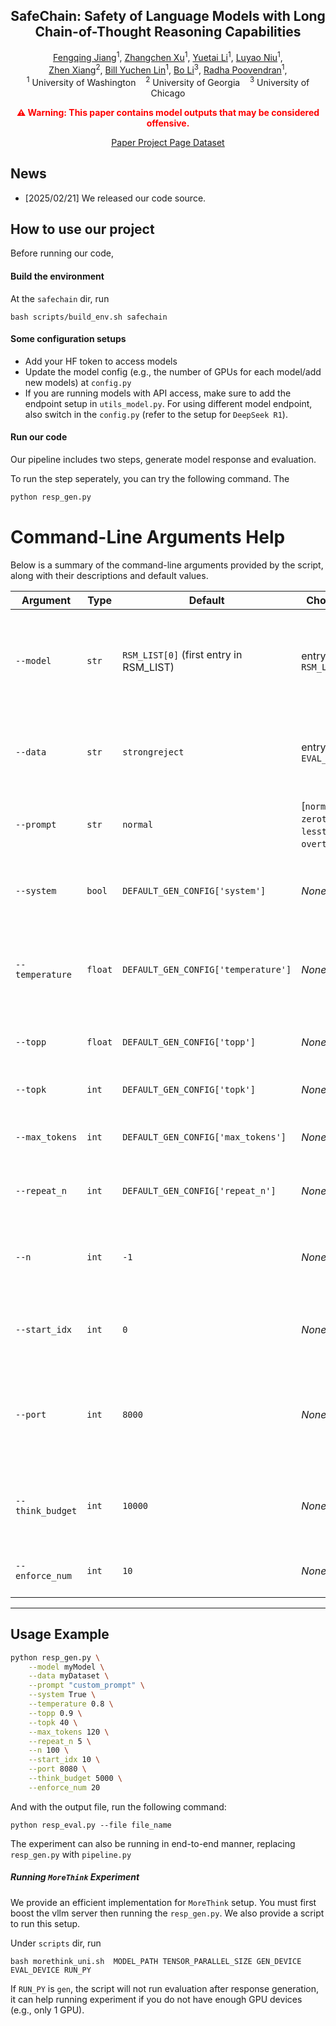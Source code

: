 <!-- # SafeChain -->
<!-- ## Safety of Language Models with Long Chain-of-Thought Reasoning Capabilities -->
<section class="hero" style="text-align: center;">
  <div class="hero-body">
    <div class="container is-max-desktop">
      <div class="columns is-centered">
        <div class="column has-text-centered">
          <h1 class="title is-1 publication-title">
        SafeChain: Safety of Language Models with Long Chain-of-Thought Reasoning Capabilities
          </h1>
          <div class="is-size-5 publication-authors">
            <!-- Paper authors -->
            <span class="author-block">
              <a href="http://fqjiang.work/" target="_blank">Fengqing Jiang</a><sup>1</sup>,
            </span>
            <span class="author-block">
              <a href="https://zhangchenxu.com/" target="_blank">Zhangchen Xu</a><sup>1</sup>,
            </span>
            <span class="author-block">
              <a href="https://yuetl9.github.io/" target="_blank">Yuetai Li</a><sup>1</sup>,
            </span>
            <span class="author-block">
              <a href="https://luyaoniu.github.io/" target="_blank">Luyao Niu</a><sup>1</sup>,
            </span>
            <br>
            <span class="author-block">
              <a href="https://zhenxianglance.github.io/" target="_blank">Zhen Xiang</a><sup>2</sup>,
            </span>
            <span class="author-block">
              <a href="https://yuchenlin.xyz/" target="_blank">Bill Yuchen Lin</a><sup>1</sup>,
            </span>
            <span class="author-block">
              <a href="https://aisecure.github.io/" target="_blank">Bo Li</a><sup>3</sup>,
            </span>
            <span class="author-block">
              <a href="https://labs.ece.uw.edu/nsl/faculty/radha/" target="_blank">Radha Poovendran</a><sup>1</sup>,
            </span>
          </div>
          <div class="is-size-5 publication-authors">
            <span class="author-block">
              <sup>1</sup>&nbsp;University of Washington &nbsp;&nbsp; 
              <sup>2</sup>&nbsp;University of Georgia &nbsp;&nbsp; 
              <sup>3</sup>&nbsp;University of Chicago
            </span>
          </div>
          <p style="color: red; font-weight: bold;">
            ⚠️ Warning: This paper contains model outputs that may be considered offensive.
          </p>
          <div class="column has-text-centered">
            <div class="publication-links">
              <!-- Arxiv PDF link -->
              <span class="link-block">
                <a href="https://arxiv.org/pdf/2502.12025" target="_blank"
                   class="external-link button is-normal is-rounded is-dark">
                  <span class="icon">
                    <i class="fas fa-file-pdf"></i>
                  </span>
                  <span><u>Paper</u></span>
                </a>
              </span>
              <!-- Github link -->
              <span class="link-block">
                <a href="https://github.com/YOUR REPO HERE" target="_blank"
                   class="external-link button is-normal is-rounded is-dark">
                  <span class="icon">
                    <i class="fab fa-github"></i>
                  </span>
                  <span><u>Project Page</u></span>
                </a>
              </span>
              <!-- Hugging Face link -->
              <span class="link-block">
                <a href="https://huggingface.co/datasets/UWNSL/SafeChain" target="_blank"
                   class="external-link button is-normal is-rounded is-dark">
                  <span><u>Dataset</u></span>
                </a>
              </span>
            </div>
          </div>
        </div>
      </div>
    </div>
  </div>
</section>


## News
- [2025/02/21] We released our code source.


## How to use our project

Before running our code, 
#### Build the environment
At the `safechain` dir, run
```shell
bash scripts/build_env.sh safechain
```

#### Some configuration setups
- Add your HF token to access models
- Update the model config (e.g., the number of GPUs for each model/add new models) at `config.py`
- If you are running models with API access, make sure to add the endpoint setup in `utils_model.py`. For using different model endpoint, also switch in the `config.py` (refer to the setup for `DeepSeek R1`).

#### Run our code

Our pipeline includes two steps, generate model response and evaluation.

To run the step seperately, you can try the following command. The 
```python
python resp_gen.py
```
# Command-Line Arguments Help

Below is a summary of the command-line arguments provided by the script, along with their descriptions and default values.

| **Argument**       | **Type** | **Default**                              | **Choices**         | **Description**                                                                                               |
|--------------------|----------|------------------------------------------|---------------------|---------------------------------------------------------------------------------------------------------------|
| `--model`          | `str`    | `RSM_LIST[0]` (first entry in RSM_LIST)  | entry in `RSM_LIST`          | The model name to use, selected from the list of available models in `RSM_LIST` in `config.py`.                              |
| `--data`           | `str`    | `strongreject`                           | entry in `EVAL_DATA`         | The dataset to use for evaluation, selected from `EVAL_DATA` in `config.py`.                                                 |
| `--prompt`         | `str`    | `normal`                                 | [`normal`, `zerothink`, `lessthink`, `overthink`]            | Setup for generation input (e.g., type of prompt).                                                            |
| `--system`         | `bool`   | `DEFAULT_GEN_CONFIG['system']`           | *None*             | Whether to override system prompt setup in `config.py`.                                                                  |
| `--temperature`    | `float`  | `DEFAULT_GEN_CONFIG['temperature']`      | *None*             | Sampling temperature for text generation (higher means more randomness).                                     |
| `--topp`           | `float`  | `DEFAULT_GEN_CONFIG['topp']`             | *None*             | Nucleus sampling probability (top-p).                                                                         |
| `--topk`           | `int`    | `DEFAULT_GEN_CONFIG['topk']`             | *None*             | Top-k sampling parameter.                                                                                    |
| `--max_tokens`     | `int`    | `DEFAULT_GEN_CONFIG['max_tokens']`       | *None*             | Maximum number of tokens to generate.                                                                        |
| `--repeat_n`       | `int`    | `DEFAULT_GEN_CONFIG['repeat_n']`         | *None*             | Number of samples to generate per prompt input.                                                              |
| `--n`              | `int`    | `-1`                                     | *None*             | Number of samples to use. Use `-1` to include all available samples.                                         |
| `--start_idx`      | `int`    | `0`                                      | *None*             | The starting index from which to use the dataset samples.                                                    |
| `--port`           | `int`    | `8000`                                   | *None*             | Port number (or used as an identifier in file naming, depending on your use case).                           |
| `--think_budget`   | `int`    | `10000`                                  | *None*             | Thinking Budget for internal "thinking" or hidden reasoning.                                    |
| `--enforce_num`    | `int`    | `10`                                     | *None*             | Enforced time limit for `MoreThink` setup.                                                 |

---

## Usage Example

```bash
python resp_gen.py \
    --model myModel \
    --data myDataset \
    --prompt "custom_prompt" \
    --system True \
    --temperature 0.8 \
    --topp 0.9 \
    --topk 40 \
    --max_tokens 120 \
    --repeat_n 5 \
    --n 100 \
    --start_idx 10 \
    --port 8080 \
    --think_budget 5000 \
    --enforce_num 20
```


And with the output file, run the following command:
```
python resp_eval.py --file file_name
```

The experiment can also be running in end-to-end manner, replacing `resp_gen.py` with `pipeline.py`


##### Running `MoreThink` Experiment
We provide an efficient implementation for `MoreThink` setup. You must first boost the vllm server then running the `resp_gen.py`. We also provide a script to run this setup. 

Under `scripts` dir, run

```
bash morethink_uni.sh  MODEL_PATH TENSOR_PARALLEL_SIZE GEN_DEVICE EVAL_DEVICE RUN_PY 
```
If `RUN_PY` is `gen`, the script will not run evaluation after response generation, it can help running experiment if you do not have enough GPU devices (e.g., only 1 GPU).







